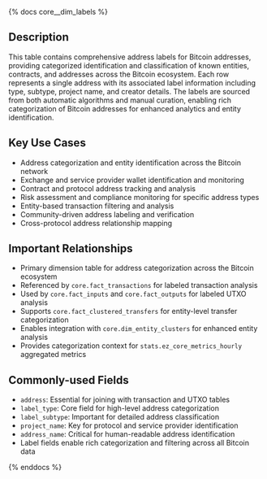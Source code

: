 {% docs core__dim_labels %}

## Description
This table contains comprehensive address labels for Bitcoin addresses, providing categorized identification and classification of known entities, contracts, and addresses across the Bitcoin ecosystem. Each row represents a single address with its associated label information including type, subtype, project name, and creator details. The labels are sourced from both automatic algorithms and manual curation, enabling rich categorization of Bitcoin addresses for enhanced analytics and entity identification.

## Key Use Cases
- Address categorization and entity identification across the Bitcoin network
- Exchange and service provider wallet identification and monitoring
- Contract and protocol address tracking and analysis
- Risk assessment and compliance monitoring for specific address types
- Entity-based transaction filtering and analysis
- Community-driven address labeling and verification
- Cross-protocol address relationship mapping

## Important Relationships
- Primary dimension table for address categorization across the Bitcoin ecosystem
- Referenced by `core.fact_transactions` for labeled transaction analysis
- Used by `core.fact_inputs` and `core.fact_outputs` for labeled UTXO analysis
- Supports `core.fact_clustered_transfers` for entity-level transfer categorization
- Enables integration with `core.dim_entity_clusters` for enhanced entity analysis
- Provides categorization context for `stats.ez_core_metrics_hourly` aggregated metrics

## Commonly-used Fields
- `address`: Essential for joining with transaction and UTXO tables
- `label_type`: Core field for high-level address categorization
- `label_subtype`: Important for detailed address classification
- `project_name`: Key for protocol and service provider identification
- `address_name`: Critical for human-readable address identification
- Label fields enable rich categorization and filtering across all Bitcoin data

{% enddocs %}
